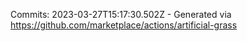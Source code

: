 Commits: 2023-03-27T15:17:30.502Z - Generated via https://github.com/marketplace/actions/artificial-grass
<br>
